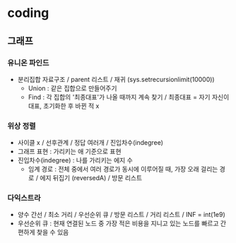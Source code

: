 # coding


## 그래프

### 유니온 파인드
- 분리집합 자료구조 / parent 리스트 / 재귀 (sys.setrecursionlimit(10000))
  - Union : 같은 집합으로 만들어주기
  - Find : 각 집합의 '최종대표'가 나올 때까지 계속 찾기 / 최종대표 = 자기 자신이 대표, 초기화한 후 바뀐 적 x

### 위상 정렬
- 사이클 x / 선후관계 / 정답 여러개 / 진입차수(indegree)
- 그래프 표현 : 가리키는 애 기준으로 표현
- 진입차수(indegree) : 나를 가리키는 에지 수
  - 임계 경로 : 전체 중에서 여러 경로가 동시에 이루어질 때, 가장 오래 걸리는 경로 / 에지 뒤집기 (reversedA) / 방문 리스트

### 다익스트라
- 양수 간선 / 최소 거리 / 우선순위 큐 / 방문 리스트 / 거리 리스트 / INF = int(1e9)
- 우선순위 큐 : 현재 연결된 노드 중 가장 적은 비용을 지니고 있는 노드를 빠르고 간편하게 찾을 수 있음
